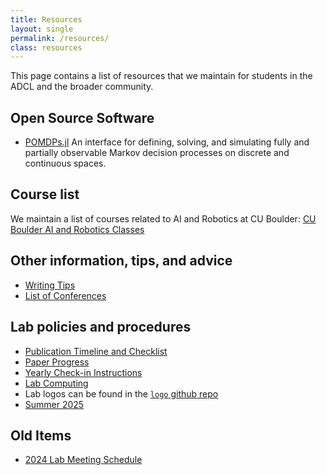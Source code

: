```yaml
---
title: Resources
layout: single 
permalink: /resources/
class: resources
---
```


This page contains a list of resources that we maintain for students in the ADCL and the broader community.

## Open Source Software

- [POMDPs.jl](https://github.com/JuliaPOMDP/POMDPs.jl) An interface for defining, solving, and simulating fully and partially observable Markov decision processes on discrete and continuous spaces.

## Course list

We maintain a list of courses related to AI and Robotics at CU Boulder: [CU Boulder AI and Robotics Classes](https://docs.google.com/spreadsheets/d/1-7LU1xVnkfJMTRTMNMyoVYBctCAsVx3-fXQbBtrRETk)

## Other information, tips, and advice

- [Writing Tips](/posts/writing)
- [List of Conferences](/posts/conferences)

## Lab policies and procedures

- [Publication Timeline and Checklist](/posts/publication-checklist)
- [Paper Progress](docs.google.com/spreadsheets/d/1eb_K3RWqZC5A_JRacCZpKMIER7YwlVf6mxd2kCndyLo/edit?gid=0#gid=0)
- [Yearly Check-in Instructions](/posts/yearly-checkin)
- [Lab Computing](/posts/compute)
- Lab logos can be found in the [`logo` github repo](https://github.com/CU-ADCL/logo)
- [Summer 2025](https://docs.google.com/spreadsheets/d/1qTD8scSvhKLijHQKPE4bUJdEFyPfyLU1S36eEUnEfYg/edit?usp=sharing)

## Old Items
- [2024 Lab Meeting Schedule](https://docs.google.com/spreadsheets/d/15DUqLfdq_4KFspzIKzG-ozy_ommIPpxvzgh39k5tyMg/edit?gid=0#gid=0)
